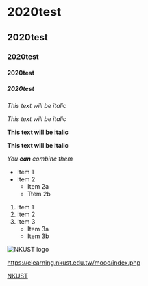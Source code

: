 # 2020test

## 2020test
### 2020test 
#### 2020test
##### 2020test


*This text will be italic*

_This text will be italic_

**This text will be italic**

__This text will be italic__

*You **can** combine them*

* Item 1
* Item 2
  * Item 2a
  * Ttem 2b
  
  
1. Item 1
2. Item 2
3. Item 3
   * Item 3a
   * Item 3b

![NKUST logo](logo.png)

<https://elearning.nkust.edu.tw/mooc/index.php>

[NKUST](https://elearning.nkust.edu.tw/mooc/index.php)
